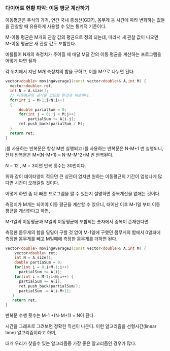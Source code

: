 ### 다이어트 현황 파악: 이동 평균 계산하기

이동평균은  주식의 가격, 연간 국내 총생산(GDP), 몸무게 등 시간에 따라 변화하는 값들을 관찰할 때 유용하게 사용할 수 있는 통계적 기준이다.

M-이동 평균은 M개의 관찰 값의 평균으로 정의 되는데, 따라서 새 관찰 값이 나오면 M-이동 평균은 새 관찰 값도 포함한다.

예를들어 N개의 측정치가 주어질 때 매달 M달 간의 이동 평균을 계산하는 프로그램을 어떻게 짜면 될까

각 위치에서 지난 M개 측정치의  합을 구하고, 이를 M으로 나누면 된다.

```C++
vector<double> movingAverage1(const vector<double>& A,int M) {
  vector<double> ret;
  int N = A.size();
  // 이동평균의 공식을 코드화 한것과 비슷하다.
  for(int i = M-1;i<N;i++)
  {
      double parialSum = 0;
      for(int j = 0; j < M;j++)
          partialSum += A[i-j];
      ret.push_back(parialSum / M);
  }    
  return ret;
}
```

j를 사용하는 반복문은 항상 M번 실행되고 i를 사용하는 반복문은 N-M+1 번 실행되니, 전체 반복문은 M*(N-M+1) = N-M-M^2+M 번 반복된다.

N = 12 , M = 3이면 반복 횟수는 30번이다.

위와 같이 데이터양이 적으면 큰 상관이 없지만 원하는 이동평균의 기간이 엄청나게 많다면 시간이 오래걸릴 것이다.

어떻게 하면 좀 더 빠른 프로그램을 짤 수 있는지 설명하면 중복계산을 없애는 것이다.

측정치가 M개는 되어야 이동 평균을 계산할 수 있으니, 태어난 이후 M-1일 부터 이동 평균을 계산한다고 하면,

M-1일의 이동평균과 M일의 이동평균에 포함되는 숫자에서 중복이 존재한다면

측정한 몸무게의 합을 일일이 구할 것 없이 M-1일에 구했던 몸무게의 합에서 0일째에 측정한 몸무게를 빼고 M일째에 측정한 몸무게를 더하면 된다.

```C++
vector<double> movingAverage2(const vector<double>& A,int M) {
    vector<double> ret;
    int N = A.size();
    double partiaSum = 0;
    for(int i = 0;i<M-1;i++) 
      partialSum += A[i];
    for(int i = M-1;i<N;i++) {
      partialSum += A[i];
      ret.push_back(partialSum/);
      partialSum -= A[i-M+1];
   }
   return ret;
}
```

반복문 수행 횟수는 M-1 +(N-M+1) = N이 된다.

시간을 그래프로 그려보면 정확한 직선이 나온다. 이런 알고리즘을 선형시간(linear time) 알고리즘이라고 하며, 

대개 우리가 찾을수 있는 알고리즘중 가장 좋은 알고리즘인 경우가 많다.
